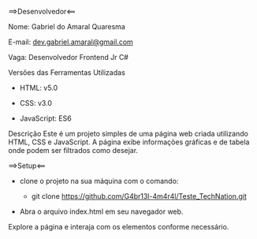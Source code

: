 ==>Desenvolvedor<==

Nome: Gabriel do Amaral Quaresma

E-mail: dev.gabriel.amaral@gmail.com

Vaga: Desenvolvedor Frontend Jr C# 



Versões das Ferramentas Utilizadas

- HTML: v5.0

- CSS: v3.0

- JavaScript: ES6


Descrição
Este é um projeto simples de uma página web criada utilizando HTML, CSS e JavaScript. A página exibe informações gráficas e de tabela onde podem ser filtrados como desejar.

==>Setup<==

- clone o projeto na sua máquina com o comando:
    - git clone https://github.com/G4br13l-4m4r4l/Teste_TechNation.git
    
- Abra o arquivo index.html em seu navegador web.

Explore a página e interaja com os elementos conforme necessário.
